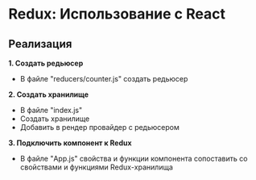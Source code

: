 # Redux: Использование с React

## Реализация
**1. Создать редьюсер**
- В файле "reducers/counter.js" создать редьюсер

**2. Создать хранилище**
- В файле "index.js"
- Создать хранилище
- Добавить в рендер провайдер с редьюсером

**3. Подключить компонент к Redux**
- В файле "App.js" свойства и функции компонента сопоставить со свойствами и функциями Redux-хранилища